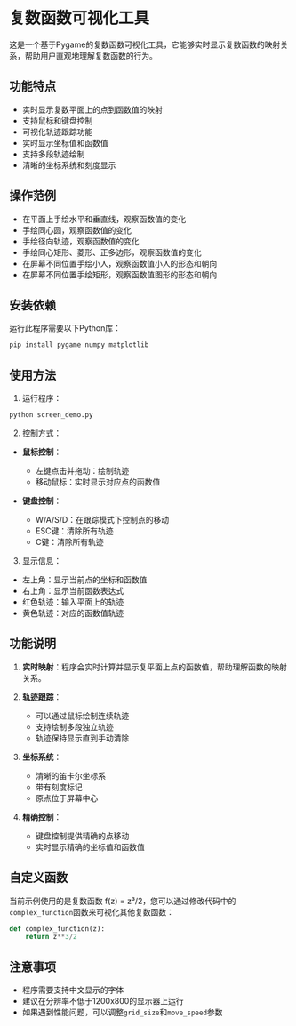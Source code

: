 # 复数函数可视化工具

这是一个基于Pygame的复数函数可视化工具，它能够实时显示复数函数的映射关系，帮助用户直观地理解复数函数的行为。

## 功能特点

- 实时显示复数平面上的点到函数值的映射
- 支持鼠标和键盘控制
- 可视化轨迹跟踪功能
- 实时显示坐标值和函数值
- 支持多段轨迹绘制
- 清晰的坐标系统和刻度显示

## 操作范例

- 在平面上手绘水平和垂直线，观察函数值的变化
- 手绘同心圆，观察函数值的变化
- 手绘径向轨迹，观察函数值的变化
- 手绘同心矩形、菱形、正多边形，观察函数值的变化
- 在屏幕不同位置手绘小人，观察函数值小人的形态和朝向
- 在屏幕不同位置手绘矩形，观察函数值图形的形态和朝向


## 安装依赖

运行此程序需要以下Python库：

```bash
pip install pygame numpy matplotlib
```

## 使用方法

1. 运行程序：
```bash
python screen_demo.py
```

2. 控制方式：

- **鼠标控制**：
  - 左键点击并拖动：绘制轨迹
  - 移动鼠标：实时显示对应点的函数值

- **键盘控制**：
  - W/A/S/D：在跟踪模式下控制点的移动
  - ESC键：清除所有轨迹
  - C键：清除所有轨迹

3. 显示信息：
  - 左上角：显示当前点的坐标和函数值
  - 右上角：显示当前函数表达式
  - 红色轨迹：输入平面上的轨迹
  - 黄色轨迹：对应的函数值轨迹

## 功能说明

1. **实时映射**：程序会实时计算并显示复平面上点的函数值，帮助理解函数的映射关系。

2. **轨迹跟踪**：
   - 可以通过鼠标绘制连续轨迹
   - 支持绘制多段独立轨迹
   - 轨迹保持显示直到手动清除

3. **坐标系统**：
   - 清晰的笛卡尔坐标系
   - 带有刻度标记
   - 原点位于屏幕中心

4. **精确控制**：
   - 键盘控制提供精确的点移动
   - 实时显示精确的坐标值和函数值

## 自定义函数

当前示例使用的是复数函数 f(z) = z³/2，您可以通过修改代码中的`complex_function`函数来可视化其他复数函数：

```python
def complex_function(z):
    return z**3/2
```

## 注意事项

- 程序需要支持中文显示的字体
- 建议在分辨率不低于1200x800的显示器上运行
- 如果遇到性能问题，可以调整`grid_size`和`move_speed`参数